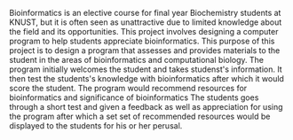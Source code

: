 Bioinformatics is an elective course for final year Biochemistry students at KNUST, but it is often seen as unattractive due to limited knowledge about the field and its opportunities. This project involves designing a computer program to help students appreciate bioinformatics. 
This purpose of this project is to design a program that assesses and provides materials to the student in the areas of bioinformatics and computational  biology.
The program initially welcomes the student and takes studenst's information.
It then test the students's knowledge with bioinformatics after which it would score the student.
The program would recommend resources for bioinformatics and significance of bioinformatics
The students goes through a short test and given a feedback as well as appreciation for using the program after which a set set of recommended resources would be displayed to the students for his or her perusal.

